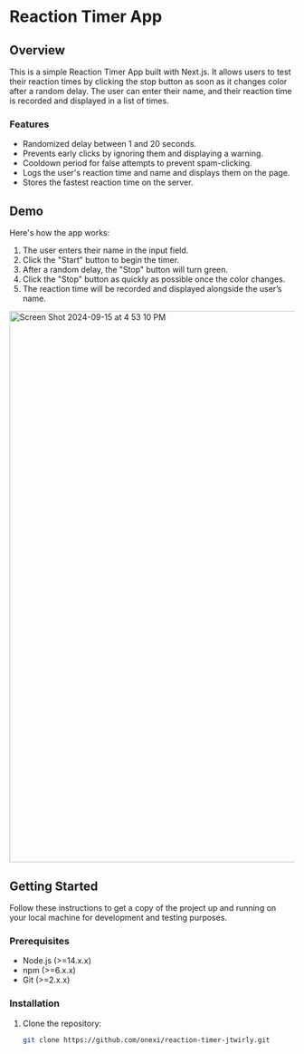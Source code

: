 # Reaction Timer App

## Overview

This is a simple Reaction Timer App built with Next.js. It allows users to test their reaction times by clicking the stop button as soon as it changes color after a random delay. The user can enter their name, and their reaction time is recorded and displayed in a list of times.

### Features
- Randomized delay between 1 and 20 seconds.
- Prevents early clicks by ignoring them and displaying a warning.
- Cooldown period for false attempts to prevent spam-clicking.
- Logs the user's reaction time and name and displays them on the page.
- Stores the fastest reaction time on the server.

## Demo

Here's how the app works:
1. The user enters their name in the input field.
2. Click the "Start" button to begin the timer.
3. After a random delay, the "Stop" button will turn green.
4. Click the "Stop" button as quickly as possible once the color changes.
5. The reaction time will be recorded and displayed alongside the user’s name.
<img width="973" alt="Screen Shot 2024-09-15 at 4 53 10 PM" src="https://github.com/user-attachments/assets/44d60fa2-3e23-431f-b2b6-4018f30e06f2">

## Getting Started

Follow these instructions to get a copy of the project up and running on your local machine for development and testing purposes.

### Prerequisites

- Node.js (>=14.x.x)
- npm (>=6.x.x)
- Git (>=2.x.x)

### Installation

1. Clone the repository:

   ```bash
   git clone https://github.com/onexi/reaction-timer-jtwirly.git


